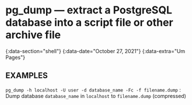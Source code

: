 # pg_dump — extract a PostgreSQL database into a script file or other archive file
{:data-section="shell"}
{:data-date="October 27, 2021"}
{:data-extra="Um Pages"}

## EXAMPLES

`pg_dump -h localhost -U user -d database_name -Fc -f filename.dump`
: Dump database `database_name` in `localhost` to `filename.dump` (compressed)
